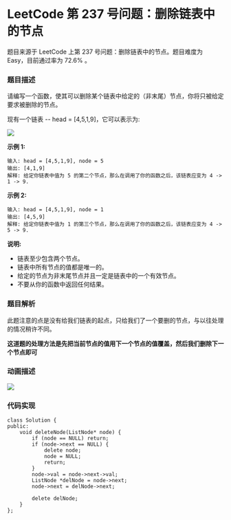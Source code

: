 # LeetCode 第 237 号问题：删除链表中的节点


>


题目来源于 LeetCode 上第 237 号问题：删除链表中的节点。题目难度为 Easy，目前通过率为 72.6% 。

### 题目描述

请编写一个函数，使其可以删除某个链表中给定的（非末尾）节点，你将只被给定要求被删除的节点。

现有一个链表 -- head = [4,5,1,9]，它可以表示为:

![](https://bucket-1257126549.cos.ap-guangzhou.myqcloud.com/20190502113234.png)

 

**示例 1:**

```
输入: head = [4,5,1,9], node = 5
输出: [4,1,9]
解释: 给定你链表中值为 5 的第二个节点，那么在调用了你的函数之后，该链表应变为 4 -> 1 -> 9.
```

**示例 2:**

```
输入: head = [4,5,1,9], node = 1
输出: [4,5,9]
解释: 给定你链表中值为 1 的第三个节点，那么在调用了你的函数之后，该链表应变为 4 -> 5 -> 9.
```

 

**说明:**

- 链表至少包含两个节点。
- 链表中所有节点的值都是唯一的。
- 给定的节点为非末尾节点并且一定是链表中的一个有效节点。
- 不要从你的函数中返回任何结果。

### 题目解析

此题注意的点是没有给我们链表的起点，只给我们了一个要删的节点，与以往处理的情况稍许不同。

**这道题的处理方法是先把当前节点的值用下一个节点的值覆盖，然后我们删除下一个节点即可**

### 动画描述

![](https://bucket-1257126549.cos.ap-guangzhou.myqcloud.com/20181105171450.gif)

### 代码实现

```
class Solution {
public:
    void deleteNode(ListNode* node) {
        if (node == NULL) return;
        if (node->next == NULL) {
            delete node;
            node = NULL;
            return;
        }
        node->val = node->next->val;
        ListNode *delNode = node->next;
        node->next = delNode->next;
        
        delete delNode;
    }
};
```





